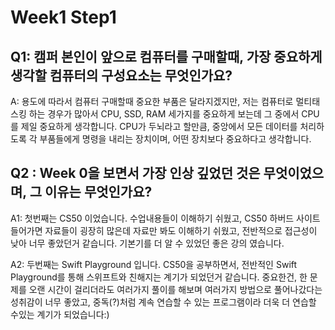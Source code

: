 # Week1 Step1
## Q1: 캠퍼 본인이 앞으로 컴퓨터를 구매할때, 가장 중요하게 생각할 컴퓨터의 구성요소는 무엇인가요?
A:  용도에 따라서 컴퓨터 구매할때 중요한 부품은 달라지겠지만, 저는 컴퓨터로 멀티태스킹 하는 경우가 많아서 CPU, SSD, RAM 세가지를 중요하게 보는데 
    그 중에서 CPU를 제일 중요하게 생각합니다.
    CPU가 두뇌라고 할만큼, 중앙에서 모든 데이터를 처리하도록 각 부품들에게 명령을 내리는 장치이며, 어떤 장치보다 중요하다고 생각합니다.

## Q2 : Week 0을 보면서 가장 인상 깊었던 것은 무엇이었으며, 그 이유는 무엇인가요?
A1: 첫번째는 CS50 이었습니다. 
    수업내용들이 이해하기 쉬웠고, CS50 하버드 사이트 들어가면 자료들이 굉장히 많은데
    자료만 봐도 이해하기 쉬웠고, 전반적으로 접근성이 낮아 너무 좋았던거 같습니다. 
    기본기를 더 알 수 있었던 좋은 강의 였습니다.
    
A2: 두번째는 Swift Playground 입니다. 
    CS50을 공부하면서, 전반적인 Swift Playground를 통해 스위프트와 친해지는 계기가 되었던거 같습니다.
    중요한건, 한 문제를 오랜 시간이 걸리더라도 여러가지 풀이를 해보며 여러가지 방법으로 풀어나갔다는 
    성취감이 너무 좋았고, 중독(?)처럼 계속 연습할 수 있는 프로그램이라 더욱 더 연습할 수있는 계기가 되었습니다:)
